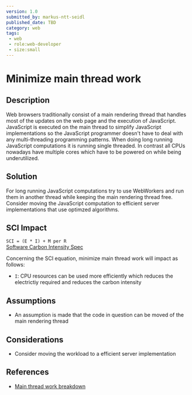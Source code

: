 ```yaml
---
version: 1.0
submitted_by: markus-ntt-seidl
published_date: TBD
category: web
tags: 
 - web
 - role:web-developer
 - size:small
---
```


# Minimize main thread work

## Description

Web browsers traditionally consist of a main rendering thread that handles most of the updates on the web page and the execution of JavaScript. JavaScript is executed on the main thread to simplify JavaScript implementations so the JavaScript programmer doesn't have to deal with any multi-threading programming patterns.
When doing long running JavaScript computations it is running single threaded. In contrast all CPUs nowadays have multiple cores which have to be powered on while being underutilized.

## Solution

For long running JavaScript computations try to use WebWorkers and run them in another thread while keeping the main rendering thread free. Consider moving the JavaScript computation to efficient server implementations that use optimzed algorithms.

## SCI Impact

`SCI = (E * I) + M per R`  
[Software Carbon Intensity Spec](https://grnsft.org/sci)

Concerning the SCI equation, minimize main thread work will impact as follows:

- `I`: CPU resources can be used more efficiently which reduces the electrictiy required and reduces the carbon intensity

## Assumptions

- An assumption is made that the code in question can be moved of the main rendering thread

## Considerations

- Consider moving the workload to a efficient server implementation

## References

- [Main thread work breakdown](https://web.dev/mainthread-work-breakdown/)
